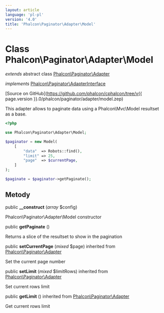 ```yaml
---
layout: article
language: 'pl-pl'
version: '4.0'
title: 'Phalcon\Paginator\Adapter\Model'
---
```

# Class **Phalcon\Paginator\Adapter\Model**

*extends* abstract class [Phalcon\Paginator\Adapter](Phalcon_Paginator_Adapter)

*implements* [Phalcon\Paginator\AdapterInterface](Phalcon_Paginator_AdapterInterface)

[Source on GitHub](https://github.com/phalcon/cphalcon/tree/v{{ page.version }}.0/phalcon/paginator/adapter/model.zep)

This adapter allows to paginate data using a Phalcon\Mvc\Model resultset as a base.

```php
<?php

use Phalcon\Paginator\Adapter\Model;

$paginator = new Model(
    [
        "data"  => Robots::find(),
        "limit" => 25,
        "page"  => $currentPage,
    ]
);

$paginate = $paginator->getPaginate();

```

## Metody

public **__construct** (*array* $config)

Phalcon\Paginator\Adapter\Model constructor

public **getPaginate** ()

Returns a slice of the resultset to show in the pagination

public **setCurrentPage** (*mixed* $page) inherited from [Phalcon\Paginator\Adapter](Phalcon_Paginator_Adapter)

Set the current page number

public **setLimit** (*mixed* $limitRows) inherited from [Phalcon\Paginator\Adapter](Phalcon_Paginator_Adapter)

Set current rows limit

public **getLimit** () inherited from [Phalcon\Paginator\Adapter](Phalcon_Paginator_Adapter)

Get current rows limit